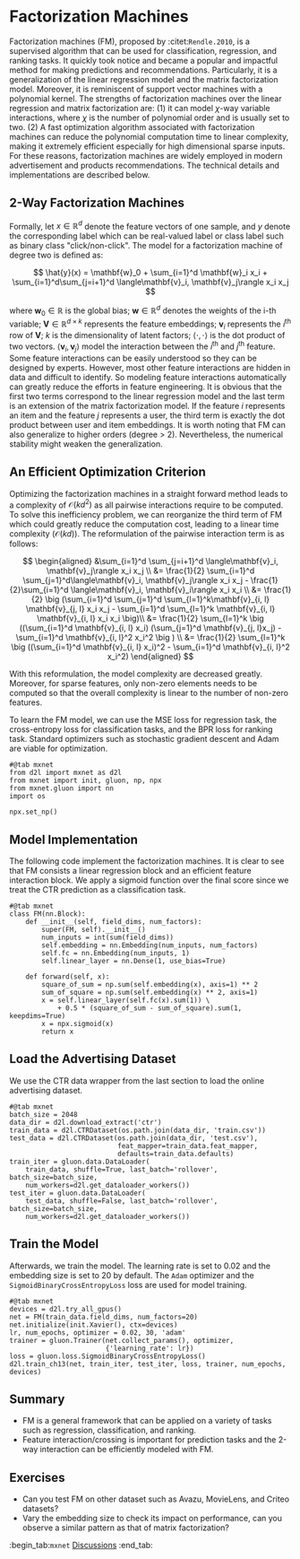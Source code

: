 # Factorization Machines

Factorization machines (FM), proposed by :citet:`Rendle.2010`, is a supervised algorithm that can be used for classification, regression, and ranking tasks. It quickly took notice and became a popular and impactful method for making predictions and recommendations. Particularly, it is a generalization of the linear regression model and the matrix factorization model. Moreover, it is reminiscent of support vector machines with a polynomial kernel. The strengths of factorization machines over the linear regression and matrix factorization are: (1) it can model $\chi$-way variable interactions, where $\chi$ is the number of polynomial order and is usually set to two. (2) A fast optimization algorithm associated with factorization machines can reduce the polynomial computation time to linear complexity, making it extremely efficient especially for high dimensional sparse inputs.  For these reasons, factorization machines are widely employed in modern advertisement and products recommendations. The technical details and implementations are described below.


## 2-Way Factorization Machines

Formally, let $x \in \mathbb{R}^d$ denote the feature vectors of one sample, and $y$ denote the corresponding label which can be real-valued label or class label such as binary class "click/non-click". The model for a factorization machine of degree two is defined as:

$$
\hat{y}(x) = \mathbf{w}_0 + \sum_{i=1}^d \mathbf{w}_i x_i + \sum_{i=1}^d\sum_{j=i+1}^d \langle\mathbf{v}_i, \mathbf{v}_j\rangle x_i x_j
$$

where $\mathbf{w}_0 \in \mathbb{R}$ is the global bias; $\mathbf{w} \in \mathbb{R}^d$ denotes the weights of the i-th variable; $\mathbf{V} \in \mathbb{R}^{d\times k}$ represents the feature embeddings; $\mathbf{v}_i$ represents the $i^\mathrm{th}$ row of $\mathbf{V}$; $k$ is the dimensionality of latent factors; $\langle\cdot, \cdot \rangle$ is the dot product of two vectors.  $\langle \mathbf{v}_i, \mathbf{v}_j \rangle$ model the interaction between the $i^\mathrm{th}$ and $j^\mathrm{th}$ feature. Some feature interactions can be easily understood so they can be designed by experts. However, most other feature interactions are hidden in data and difficult to identify. So modeling feature interactions automatically can greatly reduce the efforts in feature engineering. It is obvious that the first two terms correspond to the linear regression model and the last term is an extension of the matrix factorization model. If the feature $i$ represents an item and the feature $j$ represents a user, the third term is exactly the dot product between user and item embeddings. It is worth noting that FM can also generalize to higher orders (degree > 2). Nevertheless, the numerical stability might weaken the generalization.


## An Efficient Optimization Criterion

Optimizing the factorization machines in a  straight forward method leads to a complexity of $\mathcal{O}(kd^2)$ as all pairwise interactions require to be computed. To solve this inefficiency problem, we can reorganize the third term of FM which could greatly reduce the computation cost, leading to a linear time complexity ($\mathcal{O}(kd)$).  The reformulation of the pairwise interaction term is as follows:

$$
\begin{aligned}
&\sum_{i=1}^d \sum_{j=i+1}^d \langle\mathbf{v}_i, \mathbf{v}_j\rangle x_i x_j \\
 &= \frac{1}{2} \sum_{i=1}^d \sum_{j=1}^d\langle\mathbf{v}_i, \mathbf{v}_j\rangle x_i x_j - \frac{1}{2}\sum_{i=1}^d \langle\mathbf{v}_i, \mathbf{v}_i\rangle x_i x_i \\
 &= \frac{1}{2} \big (\sum_{i=1}^d \sum_{j=1}^d \sum_{l=1}^k\mathbf{v}_{i, l} \mathbf{v}_{j, l} x_i x_j - \sum_{i=1}^d \sum_{l=1}^k \mathbf{v}_{i, l} \mathbf{v}_{i, l} x_i x_i \big)\\
 &=  \frac{1}{2} \sum_{l=1}^k \big ((\sum_{i=1}^d \mathbf{v}_{i, l} x_i) (\sum_{j=1}^d \mathbf{v}_{j, l}x_j) - \sum_{i=1}^d \mathbf{v}_{i, l}^2 x_i^2 \big ) \\
 &= \frac{1}{2} \sum_{l=1}^k \big ((\sum_{i=1}^d \mathbf{v}_{i, l} x_i)^2 - \sum_{i=1}^d \mathbf{v}_{i, l}^2 x_i^2)
 \end{aligned}
$$

With this reformulation, the model complexity are decreased greatly. Moreover, for sparse features, only non-zero elements needs to be computed so that the overall complexity is linear to the number of non-zero features.

To learn the FM model, we can use the MSE loss for regression task, the cross-entropy loss for classification tasks, and the BPR loss for ranking task. Standard optimizers such as stochastic gradient descent and Adam are viable for optimization.

```{.python .input  n=2}
#@tab mxnet
from d2l import mxnet as d2l
from mxnet import init, gluon, np, npx
from mxnet.gluon import nn
import os

npx.set_np()
```

## Model Implementation
The following code implement the factorization machines. It is clear to see that FM consists a linear regression block and an efficient feature interaction block. We apply a sigmoid function over the final score since we treat the CTR prediction as a classification task.

```{.python .input  n=2}
#@tab mxnet
class FM(nn.Block):
    def __init__(self, field_dims, num_factors):
        super(FM, self).__init__()
        num_inputs = int(sum(field_dims))
        self.embedding = nn.Embedding(num_inputs, num_factors)
        self.fc = nn.Embedding(num_inputs, 1)
        self.linear_layer = nn.Dense(1, use_bias=True)

    def forward(self, x):
        square_of_sum = np.sum(self.embedding(x), axis=1) ** 2
        sum_of_square = np.sum(self.embedding(x) ** 2, axis=1)
        x = self.linear_layer(self.fc(x).sum(1)) \
            + 0.5 * (square_of_sum - sum_of_square).sum(1, keepdims=True)
        x = npx.sigmoid(x)
        return x
```

## Load the Advertising Dataset
We use the CTR data wrapper from the last section to load the online advertising dataset.

```{.python .input  n=3}
#@tab mxnet
batch_size = 2048
data_dir = d2l.download_extract('ctr')
train_data = d2l.CTRDataset(os.path.join(data_dir, 'train.csv'))
test_data = d2l.CTRDataset(os.path.join(data_dir, 'test.csv'),
                           feat_mapper=train_data.feat_mapper,
                           defaults=train_data.defaults)
train_iter = gluon.data.DataLoader(
    train_data, shuffle=True, last_batch='rollover', batch_size=batch_size,
    num_workers=d2l.get_dataloader_workers())
test_iter = gluon.data.DataLoader(
    test_data, shuffle=False, last_batch='rollover', batch_size=batch_size,
    num_workers=d2l.get_dataloader_workers())
```

## Train the Model
Afterwards, we train the model. The learning rate is set to 0.02 and the embedding size is set to 20 by default. The `Adam` optimizer and the `SigmoidBinaryCrossEntropyLoss` loss are used for model training.

```{.python .input  n=5}
#@tab mxnet
devices = d2l.try_all_gpus()
net = FM(train_data.field_dims, num_factors=20)
net.initialize(init.Xavier(), ctx=devices)
lr, num_epochs, optimizer = 0.02, 30, 'adam'
trainer = gluon.Trainer(net.collect_params(), optimizer,
                        {'learning_rate': lr})
loss = gluon.loss.SigmoidBinaryCrossEntropyLoss()
d2l.train_ch13(net, train_iter, test_iter, loss, trainer, num_epochs, devices)
```

## Summary

* FM is a general framework that can be applied on a variety of tasks such as regression, classification, and ranking.
* Feature interaction/crossing is important for prediction tasks and the 2-way interaction can be efficiently modeled with FM.

## Exercises

* Can you test FM on other dataset such as Avazu, MovieLens, and Criteo datasets?
* Vary the embedding size to check its impact on performance, can you observe a similar pattern as that of matrix factorization?

:begin_tab:`mxnet`
[Discussions](https://discuss.d2l.ai/t/406)
:end_tab:
